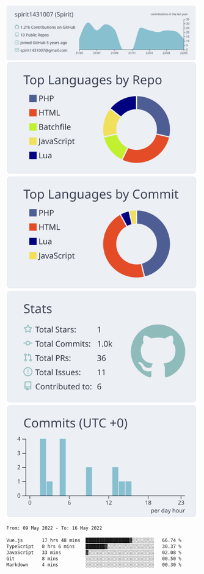 [![](https://raw.githubusercontent.com/spirit1431007/spirit1431007/master/profile-summary-card-output/nord_bright/0-profile-details.svg)](https://git.io/spiritx)
[![](https://raw.githubusercontent.com/spirit1431007/spirit1431007/master/profile-summary-card-output/nord_bright/1-repos-per-language.svg)](https://git.io/spiritx) [![](https://raw.githubusercontent.com/spirit1431007/spirit1431007/master/profile-summary-card-output/nord_bright/2-most-commit-language.svg)](https://git.io/spiritx)
[![](https://raw.githubusercontent.com/spirit1431007/spirit1431007/master/profile-summary-card-output/nord_bright/3-stats.svg)](https://git.io/spiritx) [![](https://raw.githubusercontent.com/spirit1431007/spirit1431007/master/profile-summary-card-output/nord_bright/4-productive-time.svg)](https://git.io/spiritx)

<!--START_SECTION:waka-->

```text
From: 09 May 2022 - To: 16 May 2022

Vue.js       17 hrs 48 mins  ████████████████▓░░░░░░░░   66.74 %
TypeScript   8 hrs 6 mins    ███████▓░░░░░░░░░░░░░░░░░   30.37 %
JavaScript   33 mins         ▓░░░░░░░░░░░░░░░░░░░░░░░░   02.08 %
Git          8 mins          ░░░░░░░░░░░░░░░░░░░░░░░░░   00.50 %
Markdown     4 mins          ░░░░░░░░░░░░░░░░░░░░░░░░░   00.30 %
```

<!--END_SECTION:waka-->
